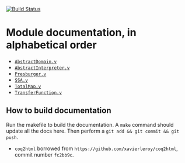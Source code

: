 [![Build Status](https://travis-ci.com/bollu/PresburgerAI-Coq.svg?branch=master)](https://travis-ci.com/bollu/PresburgerAI-Coq)

# Module documentation, in alphabetical order

- [`AbstractDomain.v`](AbstractDomain.html)
- [`AbstractInterpreter.v`](AbstractInterpreter.html)
- [`Presburger.v`](Presburger.html) 
- [`SSA.v`](SSA.html)
- [`TotalMap.v`](TotalMap.html)
- [`TransferFunction.v`](TransferFunction.html)

## How to build documentation

Run the makefile to build the documentation. A `make` command should update
all the docs here. Then perform a `git add && git commit && git push`.

- `coq2html` borrowed from `https://github.com/xavierleroy/coq2html`, commit
  number `fc2bb9c`.
